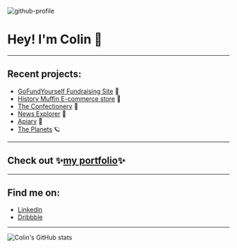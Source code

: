 ![github-profile](https://user-images.githubusercontent.com/77926563/147447198-89c58801-ea0c-4d25-a0bf-fd97cfc7fcad.png)


# Hey! I'm Colin 👋

---

## Recent projects:
 - [GoFundYourself Fundraising Site](https://gofundyourself.lol) 🦩
 - [History Muffin E-commerce store](https://historymuffin.com) 🧁
 - [The Confectionery](https://theconfectionery.tv/) 🍬
 - [News Explorer](https://github.com/cjmaret/news-explorer-frontend) 📰
 - [Apiary](https://github.com/cjmaret/apiary) 🐝
 - [The Planets](https://github.com/cjmaret/planets-fact-site-react) 🪐

---

## Check out ✨[my portfolio](https://colinmaretsky.com)✨

---

## Find me on:
- [Linkedin](https://www.linkedin.com/in/colin-maretsky/)
- [Dribbble](https://dribbble.com/cjmaret)

---

![Colin's GitHub stats](https://github-readme-stats.vercel.app/api?username=cjmaret&show_icons=true&hide=stars)
